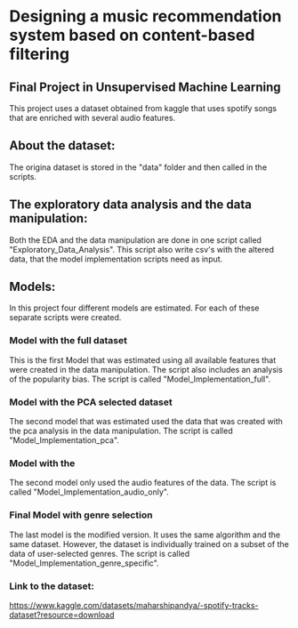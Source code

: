 # Designing a music recommendation system based on content-based filtering

## Final Project in Unsupervised Machine Learning

This project uses a dataset obtained from kaggle that uses spotify songs that are enriched with several audio features.

## About the dataset:

The origina dataset is stored in the "data" folder and then called in the scripts.

## The exploratory data analysis and the data manipulation:

Both the EDA and the data manipulation are done in one script called "Exploratory_Data_Analysis".
This script also write csv's with the altered data, that the model implementation scripts need as input.

## Models:

In this project four different models are estimated. For each of these separate scripts were created.

### Model with the full dataset

This is the first Model that was estimated using all available features that were created in the data manipulation.
The script also includes an analysis of the popularity bias. The script is called "Model_Implementation_full".

### Model with the PCA selected dataset

The second model that was estimated used the data that was created with the pca analysis in the data manipulation.
The script is called "Model_Implementation_pca".

### Model with the

The second model only used the audio features of the data.
The script is called "Model_Implementation_audio_only".

### Final Model with genre selection

The last model is the modified version. It uses the same algorithm and the same dataset. However, the dataset is individually trained on a subset of the data of user-selected genres.
The script is called "Model_Implementation_genre_specific".

### Link to the dataset: 

https://www.kaggle.com/datasets/maharshipandya/-spotify-tracks-dataset?resource=download
